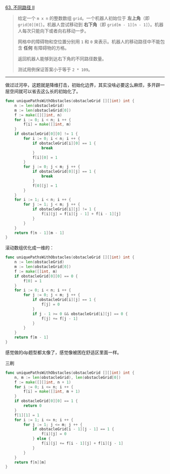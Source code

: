 [63. 不同路径 II](https://leetcode.cn/problems/unique-paths-ii/)

> 给定一个 `m x n` 的整数数组 `grid`。一个机器人初始位于 **左上角**（即 `grid[0][0]`）。机器人尝试移动到 **右下角**（即 `grid[m - 1][n - 1]`）。机器人每次只能向下或者向右移动一步。
>
> 网格中的障碍物和空位置分别用 `1` 和 `0` 来表示。机器人的移动路径中不能包含 **任何** 有障碍物的方格。
>
> 返回机器人能够到达右下角的不同路径数量。
>
> 测试用例保证答案小于等于 `2 * 109`。

---

做过过河卒，这题就是降维打击，初始化边界，其实没啥必要这么麻烦，多开辟一层空间就可以省去这么长的初始化了。

```go
func uniquePathsWithObstacles(obstacleGrid [][]int) int {
    n := len(obstacleGrid)
    m := len(obstacleGrid[0])
    f := make([][]int, n)
    for i := 0; i < n; i ++ {
        f[i] = make([]int, m)
    }
    if obstacleGrid[0][0] != 1 {
        for i := 0; i < n; i ++ {
            if obstacleGrid[i][0] == 1 {
                break
            }
            f[i][0] = 1
        }
        for j := 0; j < m; j ++ {
            if obstacleGrid[0][j] == 1 {
                break
            }
            f[0][j] = 1
        }
    }
    for i := 1; i < n; i ++ {
        for j := 1; j < m; j ++ {
            if obstacleGrid[i][j] != 1 {
                f[i][j] = f[i][j - 1] + f[i - 1][j]
            }
        }
    }
    return f[n - 1][m - 1]
}
```

滚动数组优化成一维的：

```go
func uniquePathsWithObstacles(obstacleGrid [][]int) int {
    n := len(obstacleGrid)
    m := len(obstacleGrid[0])
    f := make([]int, m)
    if obstacleGrid[0][0] == 0 {
        f[0] = 1
    }
    for i := 0; i < n; i ++ {
        for j := 0; j < m; j ++ {
            if obstacleGrid[i][j] == 1 {
                f[j] = 0
            }
            if j - 1 >= 0 && obstacleGrid[i][j] == 0 {
                f[j] += f[j - 1]
            }
        }
    }
    return f[m - 1]
}
```

感觉做的dp题型都太像了，感觉像被困在舒适区里面一样。

三刷

```go
func uniquePathsWithObstacles(obstacleGrid [][]int) int {
    n, m := len(obstacleGrid), len(obstacleGrid[0])
    f := make([][]int, n + 1)
    for i := 0; i <= n; i ++ {
        f[i] = make([]int, m + 1)
    }
    if obstacleGrid[0][0] == 1 {
        return 0
    }
    f[1][1] = 1
    for i := 1; i <= n; i ++ {
        for j := 1; j <= m; j ++ {
            if obstacleGrid[i - 1][j - 1] == 1 {
                f[i][j] = 0
            } else {
                f[i][j] += f[i - 1][j] + f[i][j - 1]
            }
        }
    }
    return f[n][m]
}
```

